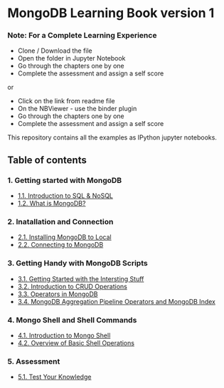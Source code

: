 # MongoDB Learning Book version 1

<div class="alert alert-block alert-info">
<h3><b>Note:</b> For a Complete Learning Experience</h3>
    <ul>
        <li>Clone / Download the file</li>
        <li>Open the folder in Jupyter Notebook</li>
        <li>Go through the chapters one by one</li>
        <li>Complete the assessment and assign a self score</li>
    </ul>
    or <ul>
        <li>Click on the link from readme file</li>
        <li>On the NBViewer - use the binder plugin</li>
        <li>Go through the chapters one by one</li>
        <li>Complete the assessment and assign a self score</li>
    </ul>
</div>

This repository contains all the examples as IPython jupyter notebooks.

## Table of contents

### 1. Getting started with MongoDB

* [1.1. Introduction to SQL & NoSQL](https://nbviewer.jupyter.org/github/Srushti104/MongoDB-Learning-Book/blob/master/MongoDB_Learning_Book_Final_Project/chapter1/11-introduction.ipynb)
* [1.2. What is MongoDB?](https://nbviewer.jupyter.org/github/Srushti104/MongoDB-Learning-Book/blob/master/MongoDB_Learning_Book_Final_Project/chapter1/12-mongodb.ipynb)

### 2. Inatallation and Connection

* [2.1. Installing MongoDB to Local](https://nbviewer.jupyter.org/github/Srushti104/INFO-6210-Database-Management-and-Database-Design/blob/master/MongoDB_Learning_Book_Final_Project/chapter2/21-installing.ipynb)
* [2.2. Connecting to MongoDB](https://nbviewer.jupyter.org/github/Srushti104/INFO-6210-Database-Management-and-Database-Design/blob/master/MongoDB_Learning_Book_Final_Project/chapter2/22-connecting.ipynb)

### 3. Getting Handy with MongoDB Scripts

* [3.1. Getting Started with the Intersting Stuff](https://nbviewer.jupyter.org/github/Srushti104/INFO-6210-Database-Management-and-Database-Design/blob/master/MongoDB_Learning_Book_Final_Project/chapter3/31-getting-started.ipynb)
* [3.2. Introduction to CRUD Operations](https://nbviewer.jupyter.org/github/Srushti104/INFO-6210-Database-Management-and-Database-Design/blob/master/MongoDB_Learning_Book_Final_Project/chapter3/32-CRUDoperations.ipynb)
* [3.3. Operators in MongoDB](https://nbviewer.jupyter.org/github/Srushti104/INFO-6210-Database-Management-and-Database-Design/blob/master/MongoDB_Learning_Book_Final_Project/chapter3/33-operators.ipynb)
* [3.4. MongoDB Aggregation Pipeline Operators and MongoDB Index](https://nbviewer.jupyter.org/github/Srushti104/INFO-6210-Database-Management-and-Database-Design/blob/master/MongoDB_Learning_Book_Final_Project/chapter3/34-agggrations-and-index.ipynb)

### 4. Mongo Shell and Shell Commands

* [4.1. Introduction to Mongo Shell](https://nbviewer.jupyter.org/github/Srushti104/INFO-6210-Database-Management-and-Database-Design/blob/master/MongoDB_Learning_Book_Final_Project/chapter4/41-shell.ipynb)
* [4.2. Overview of Basic Shell Operations](https://nbviewer.jupyter.org/github/Srushti104/INFO-6210-Database-Management-and-Database-Design/blob/master/MongoDB_Learning_Book_Final_Project/chapter4/42-shelloperations.ipynb)

### 5. Assessment

* [5.1. Test Your Knowledge](https://nbviewer.jupyter.org/github/Srushti104/INFO-6210-Database-Management-and-Database-Design/blob/master/MongoDB_Learning_Book_Final_Project/chapter5/51-assessment.ipynb)
